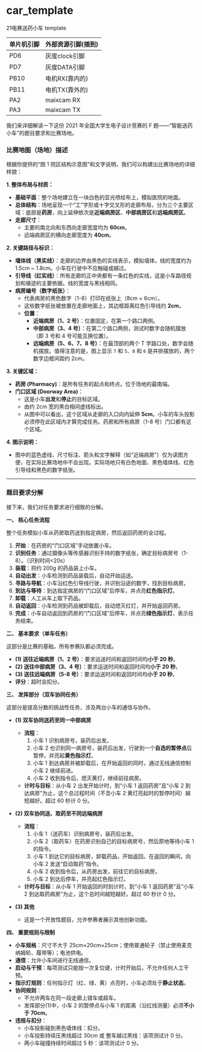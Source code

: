 # car_template
21电赛送药小车 template

|单片机引脚|外部资源引脚(插到)|
|---|---|
|PD6|灰度clock引脚|
|PD7|灰度DATA引脚|
|PB10|电机RX(靠内的)|
|PB11|电机TX(靠外的)|
|PA2|maixcam RX|
|PA3|maixcam TX|

我们来详细解读一下这份 2021 年全国大学生电子设计竞赛的 F 题——“智能送药小车”的题目要求和比赛场地。

### 比赛地图（场地）描述

根据你提供的“图 1 院区结构示意图”和文字说明，我们可以构建出比赛场地的详细样貌：

**1. 整体布局与材质：**

-   **基础平面**：整个场地建立在一块白色的亚光喷绘布上，模拟医院的地面。
-   **总体结构**：场地呈现一个“工”字形或十字交叉形的走廊布局，分为三个主要区域：底部是**药房**，向上延伸依次是**近端病房区**、**中部病房区**和**远端病房区**。
-   **走廊尺寸**：
    -   主要的南北向和东西向走廊宽度均为 **60cm**。
    -   远端病房区的横向走廊宽度为 **40cm**。

**2. 关键路径与标识：**

-   **墙体线（黑实线）**：走廊的边界由黑色的实线表示，模拟墙体。线的宽度约为 1.5cm ~ 1.8cm。小车在行驶中不应触碰或越过。
-   **引导线（红实线）**：所有走廊的正中央都有一条红色的实线，这是小车路径规划和循迹的主要依据。线的宽度与黑线相同。
-   **病房编号（数字纸张）**：
    -   代表病房的黑色数字（1-8）打印在纸张上（8cm × 6cm）。
    -   这些数字纸张被放置在走廊地面上，其边框距离红色引导线约 **2cm**。
    -   **位置**：
        -   **近端病房（1、2 号）**：位置固定，在第一个路口两侧。
        -   **中部病房（3、4 号）**：在第二个路口两侧，测试时数字会随机摆放（即 3 号和 4 号可能互换位置）。
        -   **远端病房（5、6、7、8 号）**：在最顶部的两个 T 字路口处，数字会随机摆放。值得注意的是，图上显示 `7` 和 `5`、`8` 和 `6` 是并排摆放的，两个数字边框间距约 2cm。

**3. 关键区域：**

-   **药房 (Pharmacy)**：是所有任务的起点和终点。位于场地的最南端。
-   **门口区域 (Doorway Area)**：
    -   这是小车**出发**和**停止**的目标区域。
    -   由约 2cm 宽的黑白相间虚线标出。
    -   从图中可以看出，这个区域从走廊的入口向内延伸 **5cm**。小车的车头投影必须停在此区域内才算完成任务。药房和所有病房（1-8 号）门口都有这个区域。

**4. 图示说明：**

-   图中的蓝色虚线、尺寸标注、箭头和文字解释（如“近端病房”）仅为读图方便，在实际比赛场地中不会出现。实际场地只有白色地面、黑色墙体线、红色引导线和黑色的数字纸张。

---

### 题目要求分解

接下来，我们对任务要求进行细致的分解。

**一、 核心任务流程**

整个任务模拟小车从药房取药送到指定病房，然后返回药房的全过程。

1.  **开始**：在药房的“门口区域”手动放置小车。
2.  **识别任务**：通过摄像头等传感器识别手持的数字纸张，确定目标病房号（1-8）。（识别时间<20s）
3.  **装载**：将约 200g 的药品装上小车。
4.  **自动出发**：小车检测到药品装载后，自动开始运送。
5.  **寻路与导航**：小车沿红色引导线行驶，并识别沿途的数字，找到目标病房。
6.  **到达与等待**：到达指定病房的“门口区域”后停车，并点亮**红色指示灯**。
7.  **卸载**：人工从车上取下药品。
8.  **自动返回**：小车检测到药品被卸载后，自动熄灭红灯，并开始返回药房。
9.  **完成**：小车自动返回到药房的“门口区域”后停车，并点亮**绿色指示灯**，表示任务结束。

**二、 基本要求（单车任务）**

这部分是比赛的基础，所有参赛队都必须完成。

-   **(1) 送往近端病房（1、2 号）**：要求运送时间和返回时间均**小于 20 秒**。
-   **(2) 送往中部病房（3、4 号）**：要求运送时间和返回时间均**小于 20 秒**。
-   **(3) 送往远端病房（5-8 号）**：要求运送时间和返回时间均**小于 20 秒**。
-   **评分**：超时会扣分。

**三、 发挥部分（双车协同任务）**

这部分是提高分数的挑战性任务，涉及两台小车的通信与协作。

-   **(1) 双车协同送药至同一中部病房**

    -   **流程**：
        1.  小车 1 识别病房号，装药后出发。
        2.  小车 2 也识别同一病房号，装药后出发，行驶到一个**自选的暂停点**后暂停，并亮起**黄色指示灯**。
        3.  小车 1 到达病房并被卸载后，在开始返回的同时，通过无线通信控制小车 2 继续前进。
        4.  小车 2 收到指令后，熄灭黄灯，继续前往病房。
    -   **计时与目标**：从小车 2 出发开始计时，到“小车 1 返回药房”且“小车 2 到达病房”为止，这个总过程时间（不含小车 2 黄灯亮起时的暂停时间）越短越好。超过 60 秒计 0 分。

-   **(2) 双车协同送、取药至不同远端病房**

    -   **流程**：
        1.  小车 1（送药车）识别病房号，装药后出发。
        2.  小车 2（取药车）在药房识别自己的目标病房号，然后原地等待小车 1 的指令。
        3.  小车 1 到达它的目标病房，卸载药品，开始返回。在返回的瞬间，向小车 2 发送“启动取药”指令。
        4.  小车 2 收到指令后，从药房出发，前往它的目标病房。
        5.  小车 2 到达后停车，并亮起红色指示灯。
    -   **计时与目标**：从小车 1 开始返回的时刻计时，到“小车 1 返回药房”且“小车 2 到达取药病房”为止，这个总时间越短越好。超过 60 秒计 0 分。

-   **(3) 其他**
    -   这是一个开放性题目，允许参赛者展示其他创新功能。

**四、 重要规则与限制**

-   **小车规格**：尺寸不大于 25cm×20cm×25cm；使用普通轮子（禁止使用麦克纳姆轮、履带等）；电池供电。
-   **通信**：允许小车间进行无线通信。
-   **启动与干预**：每项测试只能按一次复位键，计时开始后，不允许任何人工干预。
-   **指示灯规则**：任何指示灯（红、绿、黄）点亮时，小车必须处于**静止状态**。
-   **协同规则**：
    -   不允许两车在同一段走廊上错车或超车。
    -   发挥部分(1)中，小车 2 的暂停点与小车 1 的距离（沿红线测量）必须**不小于 70cm**。
-   **违规与扣分**：
    -   小车投影碰到黑色墙体线：扣分。
    -   小车投影持续压黑线超过 30cm 或 整车越过黑线：该项测试计 0 分。
    -   两小车碰撞持续时间超过 5 秒：该项测试计 0 分。
